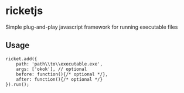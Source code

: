 # ricketjs
Simple plug-and-play javascript framework for running executable files

## Usage
~~~~
ricket.add({
    path: 'path\\to\\executable.exe',
    args: ['okok'], // optional
    before: function(){/* optional */},
    after: function(){/* optional */}
}).run();
~~~~
